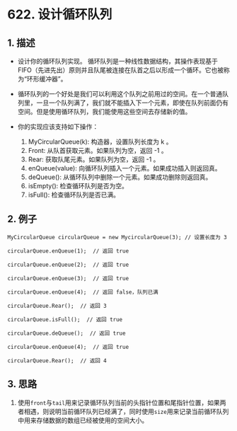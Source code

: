 # 622. 设计循环队列

## 1. 描述

- 设计你的循环队列实现。 循环队列是一种线性数据结构，其操作表现基于 FIFO（先进先出）原则并且队尾被连接在队首之后以形成一个循环。它也被称为“环形缓冲器”。

- 循环队列的一个好处是我们可以利用这个队列之前用过的空间。在一个普通队列里，一旦一个队列满了，我们就不能插入下一个元素，即使在队列前面仍有空间。但是使用循环队列，我们能使用这些空间去存储新的值。

- 你的实现应该支持如下操作：

  1. MyCircularQueue(k): 构造器，设置队列长度为 k 。
  2. Front: 从队首获取元素。如果队列为空，返回 -1 。
  3. Rear: 获取队尾元素。如果队列为空，返回 -1 。
  4. enQueue(value): 向循环队列插入一个元素。如果成功插入则返回真。
  5. deQueue(): 从循环队列中删除一个元素。如果成功删除则返回真。
  6. isEmpty(): 检查循环队列是否为空。
  7. isFull(): 检查循环队列是否已满。

## 2. 例子

```shell
MyCircularQueue circularQueue = new MycircularQueue(3); // 设置长度为 3

circularQueue.enQueue(1);  // 返回 true

circularQueue.enQueue(2);  // 返回 true

circularQueue.enQueue(3);  // 返回 true

circularQueue.enQueue(4);  // 返回 false，队列已满

circularQueue.Rear();  // 返回 3

circularQueue.isFull();  // 返回 true

circularQueue.deQueue();  // 返回 true

circularQueue.enQueue(4);  // 返回 true

circularQueue.Rear();  // 返回 4

```

## 3. 思路

1. 使用`front`与`tail`用来记录循环队列当前的头指针位置和尾指针位置，如果两者相遇，则说明当前循环队列已经满了，同时使用`size`用来记录当前循环队列中用来存储数据的数组已经被使用的空间大小。
